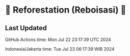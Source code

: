 
# 🌳 Reforestation (Reboisasi) 🌲

## Last Updated

GitHub Actions time: Mon Jul 22 23:17:39 UTC 2024

Indonesia/Jakarta time: Tue Jul 23 06:17:39 WIB 2024

